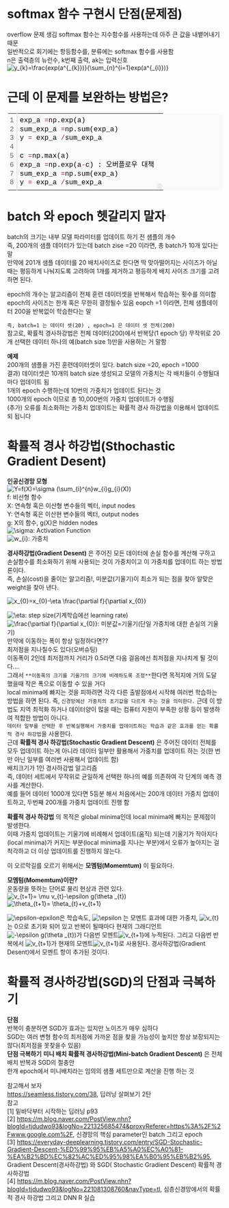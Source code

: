 # softmax 함수 구현시 단점(문제점)  
  overflow 문제 생김 softmax 함수는 지수함수를 사용하는데 아주 큰 값을 내뱉어내기 때문  
  일반적으로 회기에는 항등함수를, 분류에는 softmax 함수를 사용함  
  n은 출력층의 뉴런수, k번째 출력, ak는 입력신호  
<img src="https://latex.codecogs.com/gif.latex?y_{k}=\frac{exp(a^{_{k}})}{\sum_{n}^{i=1}exp(a^{_{i}})}" title="y_{k}=\frac{exp(a^{_{k}})}{\sum_{n}^{i=1}exp(a^{_{i}})}" />  
# 근데 이 문제를 보완하는 방법은?  
  <div class="colorscripter-code" style="color:#010101;font-family:Consolas, 'Liberation Mono', Menlo, Courier, monospace !important; position:relative !important;overflow:auto"><table class="colorscripter-code-table" style="margin:0;padding:0;border:none;background-color:#fafafa;border-radius:4px;" cellspacing="0" cellpadding="0"><tr><td style="padding:6px;border-right:2px solid #e5e5e5"><div style="margin:0;padding:0;word-break:normal;text-align:right;color:#666;font-family:Consolas, 'Liberation Mono', Menlo, Courier, monospace !important;line-height:130%"><div style="line-height:130%">1</div><div style="line-height:130%">2</div><div style="line-height:130%">3</div><div style="line-height:130%">4</div><div style="line-height:130%">5</div><div style="line-height:130%">6</div><div style="line-height:130%">7</div><div style="line-height:130%">8</div></div></td><td style="padding:6px 0;text-align:left"><div style="margin:0;padding:0;color:#010101;font-family:Consolas, 'Liberation Mono', Menlo, Courier, monospace !important;line-height:130%"><div style="padding:0 6px; white-space:pre; line-height:130%">exp_a&nbsp;<span style="color:#0086b3"></span><span style="color:#a71d5d">=</span>np.exp(a)</div><div style="padding:0 6px; white-space:pre; line-height:130%">sum_exp_a&nbsp;<span style="color:#0086b3"></span><span style="color:#a71d5d">=</span>np.sum(exp_a)</div><div style="padding:0 6px; white-space:pre; line-height:130%">y&nbsp;<span style="color:#0086b3"></span><span style="color:#a71d5d">=</span>&nbsp;exp_a&nbsp;<span style="color:#0086b3"></span><span style="color:#a71d5d">/</span>sum_exp_a</div><div style="padding:0 6px; white-space:pre; line-height:130%">&nbsp;</div><div style="padding:0 6px; white-space:pre; line-height:130%">c&nbsp;<span style="color:#0086b3"></span><span style="color:#a71d5d">=</span>np.max(a)</div><div style="padding:0 6px; white-space:pre; line-height:130%">exp_a&nbsp;<span style="color:#0086b3"></span><span style="color:#a71d5d">=</span>np.exp(a<span style="color:#0086b3"></span><span style="color:#a71d5d">-</span>c)&nbsp;:&nbsp;오버플로우&nbsp;대책</div><div style="padding:0 6px; white-space:pre; line-height:130%">sum_exp_a&nbsp;<span style="color:#0086b3"></span><span style="color:#a71d5d">=</span>np.sum(exp_a)</div><div style="padding:0 6px; white-space:pre; line-height:130%">y&nbsp;<span style="color:#0086b3"></span><span style="color:#a71d5d">=</span>&nbsp;exp_a&nbsp;<span style="color:#0086b3"></span><span style="color:#a71d5d">/</span>sum_exp_a</div></div></td><td style="vertical-align:bottom;padding:0 2px 4px 0"><a href="http://colorscripter.com/info#e" target="_blank" style="text-decoration:none;color:white"><span style="font-size:9px;word-break:normal;background-color:#e5e5e5;color:white;border-radius:10px;padding:1px">cs</span></a></td></tr></table></div>

# batch 와 epoch 헷갈리지 말자
batch의 크기는 내부 모델 파라미터를 업데이트 하기 전 샘플의 개수  
즉, 200개의 샘플 데이터가 있는데 batch zise =20 이라면, 총 batch가 10개 있다는 말  
만약에 201개 샘플 데이터를 20 배치사이즈로 한다면 딱 맞아떨어지는 사이즈가 아닐때는 평등하게 나눠지도록 고려하여 1개를 제거하고 평등하게 배치 사이즈 크기를 고려 하면 된다.  

epoch의 개수는 알고리즘이 전체 훈련 데이터셋을 반복해서 학습하는 횟수를 의미함
epoch의 사이즈는 한개 혹은 무한히 결정될수 있음
eopch =1 이라면, 전체 샘플데이터 200을 반복없이 학습한다는 말  

`즉, batch=1 는 데이터 셋(20) , epoch=1 은 데이터 셋 전체(200)`  
참고로, 확률적 경사하강법은 전체 데이터(200)에서 반복당(1 epoch 당) 무작위로 20개 선택한 데이터 하나의 예(batch size 1)만을 사용하는 거 말함  

**예제**  
200개의 샘플을 가진 훈련데이터셋이 있다. batch size =20, epoch =1000  
결과) 데이터셋은 10개의 batch size 생성되고 모델의 가중치는 각 배치들이 수행될대마다 업데이트 됨  
      1개의 epoch 수행하는데 10번의 가중치가 업데이트 된다는 것  
      1000개의 epoch 이므로 총 10,000번의 가중치 업데이트가 수행됨  
      (추가) 오류를 최소화하는 가중치 업데이트는 확률적 경사 하강법을 이용해서 업데이트되 됩니다
      
# 확률적 경사 하강법(Sthochastic Gradient Desent)  
**인공신경망 모형**  
<img src="https://latex.codecogs.com/gif.latex?Y=f(X)=\sigma&space;(\sum_{i}^{n}w_{i}g_{i}(X))" title="Y=f(X)=\sigma (\sum_{i}^{n}w_{i}g_{i}(X))" >  
f: 비선형 함수  
X: 연속형 혹은 이산형 변수들의 벡터, input nodes  
Y: 연속형 혹은 이산현 변수들의 벡터, output nodes  
g: X의 함수, g(X)은 hidden nodes  
<img src="https://latex.codecogs.com/gif.latex?\sigma" title="\sigma" >: Activation Function  
<img src="https://latex.codecogs.com/gif.latex?w_{i}" title="w_{i}" >: 가중치  
  
**경사하강법(Gradient Desent)** 은 주어진 모든 데이터에 손실 함수를 계산해 구하고 손실함수를 최소화하기 위해 사용되는 것이 가중치이고 이 가중치를 업데이트 하는 방법론이다.  
즉, 손실(cost)을 줄이는 알고리즘!, 미분값(기울기)이 최소가 되는 점을 찾아 알맞은 weight을 찾아 낸다.  

<img src="https://latex.codecogs.com/gif.latex?\eta&space;x_{0}=x_{0}-\eta&space;\frac{\partial&space;f}{\partial&space;x_{0}}" title="x_{0}=x_{0}-\eta \frac{\partial f}{\partial x_{0}}" />  

<img src="https://latex.codecogs.com/gif.latex?\eta" title="\eta" />: step size(기계학습에선 learning rate)  
<img src="https://latex.codecogs.com/gif.latex?\frac{\partial&space;f}{\partial&space;x_{0}}" title="\frac{\partial f}{\partial x_{0}}" >: 미분값=기울기(단일 가중치에 대한 손실의 기울기)  
만약에 이동하는 폭이 항상 일정하다면??  
최저점을 지나칠수도 있다(오버슈팅)  
이동폭이 2인데 최저점까지 거리가 0.5라면 다음 걸음에선 최저점을 지나치게 될 것이다....  
그래서 `**이동폭의 크기를 기울기의 크기에 비례하도록 조정**`한다면 목적지에 거의 도달 했을때 작은 폭으로 이동할 수 있을 거다  
local minima에 빠지는 것을 피하려면 각각 다른 출발점에서 시작해 여러번 학습하는 방법을 하면 된다. 즉, `신경망에선 가중치의 초기값을 다르게 주는 것을 의미한다.` 근데 이 방법도 지역 최적화 하거나 데이터양이 많을 때는 컴퓨터 자원이 부족한 상황 등이 발생하여 적합한 방법이 아니다.  
`데이터 일부를 선택한 후 반복실행해서 가중치를 업데이트하는 학습과 같은 효과를 얻는 확률적 경사 하강법`을 사용한다.  
근데 **확률적 경사 하강법(Stochastic Gradient Descent)** 은 주어진 데이터 전체를 모두 업데이트 하는게 아니라 데이터 일부만 활용해서 가중치를 업데이트 하는 것(한 번만 아닌 일부를 여러번 사용해서 업데이트 함)  
배치크기가 1인 경사하강법 알고리즘  
즉, 데이터 세트에서 무작위로 균일하게 선택한 하나의 예를 의존하여 각 단계의 예측 경사를 계산한다.  
예를 들어 데이터 1000개 있다면 5등분 해서 처음에서는 200개 데이터 가중치 업데이트하고, 두번째 200개를 가중치 업데이트 진행 함  

**확률적 경사 하강법** 의 목적은 global minima인데 local minima에 빠지는 문제점이 발생한다.  
이때 가중치 업데이트는 기울기에 비례해서 업데이트(움직) 되는데 기울기가 작아지다(local minima)가 커지는 부분(local minima를 지나는 부분)에서 오류가 높아지는 걸 착각하고 더 이상 업데이트를 진행하지 않는다.  

이 오르막길를 오르기 위해서는 **모멤텀(Momemtum)** 이 필요하다.  


**모멤텀(Momemtum)이란?**  
운동량을 뜻하는 단어로 물리 현상과 관련 있다.  
<img src="https://latex.codecogs.com/gif.latex?v_{t&plus;1}=&space;\mu&space;v_{t}-\epsilon&space;g(\theta&space;_{t})" title="v_{t+1}= \mu v_{t}-\epsilon g(\theta _{t})" >  
<img src="https://latex.codecogs.com/gif.latex?\theta_{t&plus;1}=&space;\theta_{t}&plus;v_{t&plus;1}" title="\theta_{t+1}= \theta_{t}+v_{t+1}" >

<img src="https://latex.codecogs.com/gif.latex?\epsilon" title="\epsilon" >-epxilon은 학습속도, <img src="https://latex.codecogs.com/gif.latex?\epsilon" title="\epsilon" > 는 모멘트 효과에 대한 가중치, <img src="https://latex.codecogs.com/gif.latex?v_{t}" title="v_{t}" >는 0으로 초기화 되어 있고 반복이 될때마다 현재의 그래디언트 <img src="https://latex.codecogs.com/gif.latex?-\epsilon&space;g(\theta&space;_{t})" title="-\epsilon g(\theta _{t})" >가 다음번 모멘트<img src="https://latex.codecogs.com/gif.latex?v_{t&plus;1}" title="v_{t+1}" >에 누적된다. 그리고 다음번 반복에서 <img src="https://latex.codecogs.com/gif.latex?v_{t&plus;1}" title="v_{t+1}" >가 현재의 모멘트<img src="https://latex.codecogs.com/gif.latex?v_{t}" title="v_{t+1}" >로 사용된다. 경사하강법(Gradient Desent)에서 모멘트 항이 추가된 것이다.

# 확률적 경사하강법(SGD)의 단점과 극복하기
**단점**  
반복이 충분하면 SGD가 효과는 있지만 노이즈가 매우 심하다  
SGD는 여러 변형 함수의 최저점에 가까운 점을 찾을 가능성이 높지만 항상 보장되지는 않다(최저점을 못찾을수 있음)  
**단점 극복하기**
**미니 배치 확률적 경사하강법(Mini-batch Gradient Descent)** 은 전체 배치 반복과 SGD의 절충안  
한개 epoch에서 미니배치라는 임의의 샘플 세트만으로 계산을 진행 하는 것






참고해서 보자  
https://seamless.tistory.com/38, 딥러닝 살펴보기 2탄  
참고  
[1] 밑바닥부터 시작하는 딥러닝 p93  
[2] https://m.blog.naver.com/PostView.nhn?blogId=tjdudwo93&logNo=221325685474&proxyReferer=https%3A%2F%2Fwww.google.com%2F, 신경망의 핵심 parameter인 batch 그리고 epoch  
[3] https://everyday-deeplearning.tistory.com/entry/SGD-Stochastic-Gradient-Descent-%ED%99%95%EB%A5%A0%EC%A0%81-%EA%B2%BD%EC%82%AC%ED%95%98%EA%B0%95%EB%B2%95, Gradient Descent(경사하강법) 와 SGD( Stochastic Gradient Descent) 확률적 경사하강법  
[4] https://m.blog.naver.com/PostView.nhn?blogId=tjdudwo93&logNo=221081308760&navType=tl, 심층신경망에서의 확률적 경사 하강법 그리고 DNN R 실습
